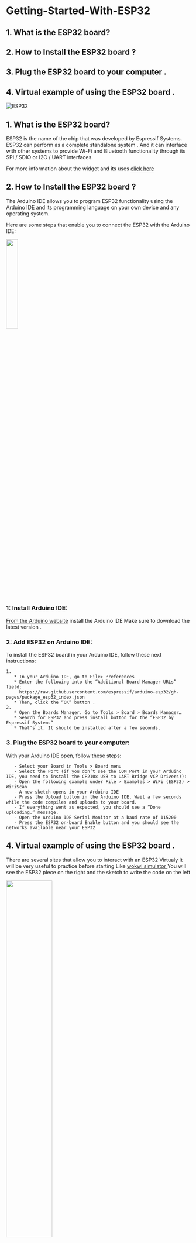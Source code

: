 # Getting-Started-With-ESP32
## 1. What is the ESP32 board?
## 2. How to Install the ESP32 board ?
## 3. Plug the ESP32 board to your computer .
## 4. Virtual example of using the ESP32 board .
![ESP32](https://user-images.githubusercontent.com/60073836/179428836-b86665c8-d158-4bd0-a64d-ffbbd3b28245.png)

## 1. What is the ESP32 board?
ESP32 is the name of the chip that was developed by Espressif Systems. 
ESP32 can perform as a complete standalone system . 
And it can interface with other systems to provide Wi-Fi and Bluetooth functionality through its SPI / SDIO or I2C / UART interfaces.

For more information about the widget and its uses [click here ](https://www.nabto.com/guide-to-iot-esp-32/)

## 2. How to Install the ESP32 board ?
The Arduino IDE allows you to program ESP32 functionality using the Arduino IDE and its programming language on your own device and any operating system.

Here are some steps that enable you to connect the ESP32 with the Arduino IDE:


<img src="https://user-images.githubusercontent.com/60073836/179429357-10386d91-48c4-4f53-a921-6b14d936301c.png" width=25% height=25%>


### 1: Install Arduino IDE:
[From the Arduino website](https://www.arduino.cc/en/software) install the Arduino IDE
Make sure to download the latest version .

### 2: Add ESP32 on Arduino IDE:
To install the ESP32 board in your Arduino IDE, follow these next instructions:
     
     
    1.
       * In your Arduino IDE, go to File> Preferences
       * Enter the following into the “Additional Board Manager URLs” field: 
         https://raw.githubusercontent.com/espressif/arduino-esp32/gh-pages/package_esp32_index.json
       * Then, click the “OK” button .
    2.
       * Open the Boards Manager. Go to Tools > Board > Boards Manager…
       * Search for ESP32 and press install button for the “ESP32 by Espressif Systems“
       * That’s it. It should be installed after a few seconds.

### 3. Plug the ESP32 board to your computer:
With your Arduino IDE open, follow these steps:

    
       - Select your Board in Tools > Board menu 
       - Select the Port (if you don’t see the COM Port in your Arduino IDE, you need to install the CP210x USB to UART Bridge VCP Drivers)):
       - Open the following example under File > Examples > WiFi (ESP32) > WiFiScan
       - A new sketch opens in your Arduino IDE
       - Press the Upload button in the Arduino IDE. Wait a few seconds while the code compiles and uploads to your board.
       - If everything went as expected, you should see a “Done uploading.” message.
       - Open the Arduino IDE Serial Monitor at a baud rate of 115200
       - Press the ESP32 on-board Enable button and you should see the networks available near your ESP32
       
## 4. Virtual example of using the ESP32 board .
There are several sites that allow you to interact with an ESP32  Virtualy
It will be very useful to practice before starting
Like [wokwi simulator ]( https://wokwi.com/projects/new/esp32)
You will see the ESP32 piece on the right and the sketch to write the code on the left

<img src="https://user-images.githubusercontent.com/60073836/179430696-f03b9a65-e10f-46b4-b9de-59c3200d252c.png" width=50% height=50%>

Now, this is an example of writing a code that turns on traffic lights

First, let's explain the program:
In this project we will create a traffic light controlled by the ESP32 card where the Red led lights up for 3 seconds, then goes out and the Green led    lights up for 3 seconds and then goes out so that the orange led lights up for 1 second. Then the program starts over and starts over.



When starting with the tools, you will need:
   - ESP32
   - Green LED
   - Yellow LED
   - Red LED
   - 3 resistors of 220Ω
   - Connecting wires

<img src="https://user-images.githubusercontent.com/60073836/179430838-d3797522-35d0-4a7f-b380-06bac284cdd9.png" width=50% height=50%>

Then we start mounting
To perform the assembly, you can connect :
the yellow LED resistor to pin D23, 
the green LED resistor to pin D22 ,
and the red LED resistor to pin D21 of the ESP32 board.

<img src="https://user-images.githubusercontent.com/60073836/179430924-bf3dc10c-ad3a-41b6-99bd-7d0ad5dfdb8e.png" width=50% height=50%>

Then we go to write the code in the sketch section :

Here is the traffic light schedule:

    import time
    from machine import Pin
    led_jaune=Pin(23,Pin.OUT) #Sets ESP32 board pin D23 to output mode
    led_rouge=Pin(22,Pin.OUT) # Sets ESP32 board pin D22 to output mode
    led_verte=Pin(21,Pin.OUT) # Sets ESP32 board pin D21 to output mode

    while True:
       led_jaune.value(1) #Turn on yellow LED
       led_rouge.value(0)
       led_verte.value(0)
       time.sleep(1) # wait 1s
       led_jaune.value(0) 
       led_rouge.value(1) #Turn on red LED
       led_verte.value(0) 
       time.sleep(3)
       led_jaune.value(0) 
       led_rouge.value(0)
       led_verte.value(1) #Turn on green LED
       time.sleep(3)

### Run, and here we have a mini traffic light.


### The reference:
- https://randomnerdtutorials.com/installing-the-esp32-board-in-arduino-ide-windows-instructions/
- https://www.nabto.com/guide-to-iot-esp-32/
- https://www.robotique.tech/robotics/traffic-light-with-esp32/
